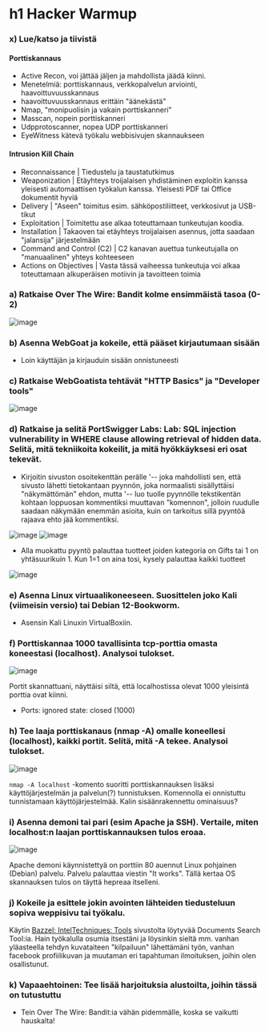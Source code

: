 # h1 Hacker Warmup


### x) Lue/katso ja tiivistä

#### Porttiskannaus

- Active Recon, voi jättää jäljen ja mahdollista jäädä kiinni.
- Menetelmiä: porttiskannaus, verkkopalvelun arviointi, haavoittuvuusskannaus
- haavoittuvuusskannaus erittäin "äänekästä"
- Nmap, "monipuolisin ja vakain porttiskanneri"
- Masscan, nopein porttiskanneri
- Udpprotoscanner, nopea UDP porttiskanneri
- EyeWitness kätevä työkalu webbisivujen skannaukseen

#### Intrusion Kill Chain

- Reconnaissance | Tiedustelu ja taustatutkimus
- Weaponization | Etäyhteys troijalaisen yhdistäminen exploitin kanssa yleisesti automaattisen työkalun kanssa. Yleisesti PDF tai Office dokumentit hyviä
- Delivery | "Aseen" toimitus esim. sähköpostiliitteet, verkkosivut ja USB-tikut
- Exploitation | Toimitettu ase alkaa toteuttamaan tunkeutujan koodia.
- Installation | Takaoven tai etäyhteys troijalaisen asennus, jotta saadaan "jalansija" järjestelmään
- Command and Control (C2) | C2 kanavan auettua tunkeutujalla on "manuaalinen" yhteys kohteeseen
- Actions on Objectives | Vasta tässä vaiheessa tunkeutuja voi alkaa toteuttamaan alkuperäisen motiivin ja tavoitteen toimia


### a) Ratkaise Over The Wire: Bandit kolme ensimmäistä tasoa (0-2)

![image](https://github.com/jkaitasalo/tunkeutumistestaus/assets/117358885/219eef90-39ea-4f93-abab-a81339008a37)


### b) Asenna WebGoat ja kokeile, että pääset kirjautumaan sisään

- Loin käyttäjän ja kirjauduin sisään onnistuneesti


### c) Ratkaise WebGoatista tehtävät "HTTP Basics" ja "Developer tools"

![image](https://github.com/jkaitasalo/tunkeutumistestaus/assets/117358885/48fcad18-75c5-4d38-808e-a2cb21d17b6c)


### d) Ratkaise ja selitä PortSwigger Labs: Lab: SQL injection vulnerability in WHERE clause allowing retrieval of hidden data. Selitä, mitä tekniikoita kokeilit, ja mitä hyökkäyksesi eri osat tekevät.

- Kirjoitin sivuston osoitekenttän perälle '-- joka mahdollisti sen, että sivusto lähetti tietokantaan pyynnön, joka normaalisti sisällyttäisi "näkymättömän" ehdon, mutta '-- luo tuolle pyynnölle tekstikentän kohtaan loppuosan kommentiksi muuttavan "komennon", jolloin ruudulle saadaan näkymään enemmän asioita, kuin on tarkoitus sillä pyyntöä rajaava ehto jää kommentiksi.

![image](https://github.com/jkaitasalo/tunkeutumistestaus/assets/117358885/07675710-c6f7-48b7-ae76-c3a15010a1eb)
![image](https://github.com/jkaitasalo/tunkeutumistestaus/assets/117358885/7a455614-819f-4a58-be69-0d54d58a0795)

- Alla muokattu pyyntö palauttaa tuotteet joiden kategoria on Gifts tai 1 on yhtäsuurikuin 1. Kun 1=1 on aina tosi, kysely palauttaa kaikki tuotteet

![image](https://github.com/jkaitasalo/tunkeutumistestaus/assets/117358885/af46111c-8033-4ef0-be46-75497975dee0)


### e) Asenna Linux virtuaalikoneeseen. Suosittelen joko Kali (viimeisin versio) tai Debian 12-Bookworm.

- Asensin Kali Linuxin VirtualBoxiin.


### f) Porttiskannaa 1000 tavallisinta tcp-porttia omasta koneestasi (localhost). Analysoi tulokset.

![image](https://github.com/jkaitasalo/tunkeutumistestaus/assets/117358885/0c5a83e3-e424-48c1-bf66-b3a61913b0a0)

Portit skannattuani, näyttäisi siltä, että localhostissa olevat 1000 yleisintä porttia ovat kiinni.
- Ports: ignored state: closed (1000)


### h) Tee laaja porttiskanaus (nmap -A) omalle koneellesi (localhost), kaikki portit. Selitä, mitä -A tekee. Analysoi tulokset.

![image](https://github.com/jkaitasalo/tunkeutumistestaus/assets/117358885/6be45585-b92e-4c18-b4f2-9e94d4ad92e9)

`nmap -A localhost` -komento suoritti porttiskannauksen lisäksi käyttöjärjestelmän ja palvelun(?) tunnistuksen. Komennolla ei onnistuttu tunnistamaan käyttöjärjestelmää. Kalin sisäänrakennettu ominaisuus?


### i) Asenna demoni tai pari (esim Apache ja SSH). Vertaile, miten localhost:n laajan porttiskannauksen tulos eroaa.

![image](https://github.com/jkaitasalo/tunkeutumistestaus/assets/117358885/1e10d10c-738b-40a8-9ec0-aa96b3432b46)

Apache demoni käynnistettyä on porttiin 80 auennut Linux pohjainen (Debian) palvelu. Palvelu palauttaa viestin "It works". Tällä kertaa OS skannauksen tulos on täyttä hepreaa itselleni.


### j) Kokeile ja esittele jokin avointen lähteiden tiedusteluun sopiva weppisivu tai työkalu.

Käytin [Bazzel: IntelTechniques: Tools](https://inteltechniques.com/tools/index.html) sivustolta löytyvää Documents Search Tool:ia. Hain työkalulla osumia itsestäni ja löysinkin sieltä mm. vanhan yläasteella tehdyn kuvataiteen "kilpailuun" lähettämäni työn, vanhan facebook profiilikuvan ja muutaman eri tapahtuman ilmoituksen, joihin olen osallistunut.


### k) Vapaaehtoinen: Tee lisää harjoituksia alustoilta, joihin tässä on tutustuttu

- Tein Over The Wire: Bandit:ia vähän pidemmälle, koska se vaikutti hauskalta!
